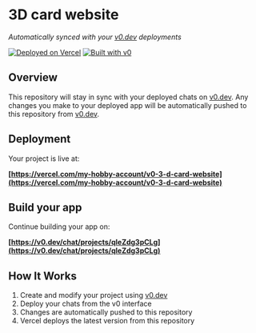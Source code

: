 # 3D card website

*Automatically synced with your [v0.dev](https://v0.dev) deployments*

[![Deployed on Vercel](https://img.shields.io/badge/Deployed%20on-Vercel-black?style=for-the-badge&logo=vercel)](https://vercel.com/my-hobby-account/v0-3-d-card-website)
[![Built with v0](https://img.shields.io/badge/Built%20with-v0.dev-black?style=for-the-badge)](https://v0.dev/chat/projects/qleZdg3pCLg)

## Overview

This repository will stay in sync with your deployed chats on [v0.dev](https://v0.dev).
Any changes you make to your deployed app will be automatically pushed to this repository from [v0.dev](https://v0.dev).

## Deployment

Your project is live at:

**[https://vercel.com/my-hobby-account/v0-3-d-card-website](https://vercel.com/my-hobby-account/v0-3-d-card-website)**

## Build your app

Continue building your app on:

**[https://v0.dev/chat/projects/qleZdg3pCLg](https://v0.dev/chat/projects/qleZdg3pCLg)**

## How It Works

1. Create and modify your project using [v0.dev](https://v0.dev)
2. Deploy your chats from the v0 interface
3. Changes are automatically pushed to this repository
4. Vercel deploys the latest version from this repository